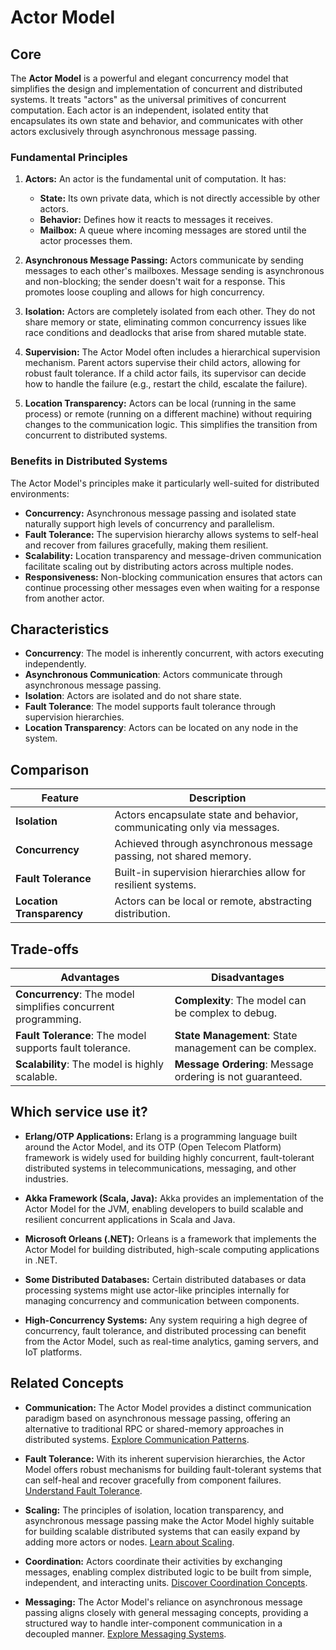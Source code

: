 # Actor Model

## Core

The **Actor Model** is a powerful and elegant concurrency model that simplifies the design and implementation of concurrent and distributed systems. It treats "actors" as the universal primitives of concurrent computation. Each actor is an independent, isolated entity that encapsulates its own state and behavior, and communicates with other actors exclusively through asynchronous message passing.

### Fundamental Principles

1.  **Actors:** An actor is the fundamental unit of computation. It has:
    *   **State:** Its own private data, which is not directly accessible by other actors.
    *   **Behavior:** Defines how it reacts to messages it receives.
    *   **Mailbox:** A queue where incoming messages are stored until the actor processes them.

2.  **Asynchronous Message Passing:** Actors communicate by sending messages to each other's mailboxes. Message sending is asynchronous and non-blocking; the sender doesn't wait for a response. This promotes loose coupling and allows for high concurrency.

3.  **Isolation:** Actors are completely isolated from each other. They do not share memory or state, eliminating common concurrency issues like race conditions and deadlocks that arise from shared mutable state.

4.  **Supervision:** The Actor Model often includes a hierarchical supervision mechanism. Parent actors supervise their child actors, allowing for robust fault tolerance. If a child actor fails, its supervisor can decide how to handle the failure (e.g., restart the child, escalate the failure).

5.  **Location Transparency:** Actors can be local (running in the same process) or remote (running on a different machine) without requiring changes to the communication logic. This simplifies the transition from concurrent to distributed systems.

### Benefits in Distributed Systems

The Actor Model's principles make it particularly well-suited for distributed environments:

-   **Concurrency:** Asynchronous message passing and isolated state naturally support high levels of concurrency and parallelism.
-   **Fault Tolerance:** The supervision hierarchy allows systems to self-heal and recover from failures gracefully, making them resilient.
-   **Scalability:** Location transparency and message-driven communication facilitate scaling out by distributing actors across multiple nodes.
-   **Responsiveness:** Non-blocking communication ensures that actors can continue processing other messages even when waiting for a response from another actor.

## Characteristics

- **Concurrency**: The model is inherently concurrent, with actors executing independently.
- **Asynchronous Communication**: Actors communicate through asynchronous message passing.
- **Isolation**: Actors are isolated and do not share state.
- **Fault Tolerance**: The model supports fault tolerance through supervision hierarchies.
- **Location Transparency**: Actors can be located on any node in the system.

## Comparison

| Feature | Description |
|---|---|
| **Isolation** | Actors encapsulate state and behavior, communicating only via messages. |
| **Concurrency** | Achieved through asynchronous message passing, not shared memory. |
| **Fault Tolerance** | Built-in supervision hierarchies allow for resilient systems. |
| **Location Transparency** | Actors can be local or remote, abstracting distribution. |

## Trade-offs

| Advantages | Disadvantages |
|---|---|
| **Concurrency**: The model simplifies concurrent programming. | **Complexity**: The model can be complex to debug. |
| **Fault Tolerance**: The model supports fault tolerance. | **State Management**: State management can be complex. |
| **Scalability**: The model is highly scalable. | **Message Ordering**: Message ordering is not guaranteed. |

## Which service use it?



-   **Erlang/OTP Applications:** Erlang is a programming language built around the Actor Model, and its OTP (Open Telecom Platform) framework is widely used for building highly concurrent, fault-tolerant distributed systems in telecommunications, messaging, and other industries.

-   **Akka Framework (Scala, Java):** Akka provides an implementation of the Actor Model for the JVM, enabling developers to build scalable and resilient concurrent applications in Scala and Java.

-   **Microsoft Orleans (.NET):** Orleans is a framework that implements the Actor Model for building distributed, high-scale computing applications in .NET.

-   **Some Distributed Databases:** Certain distributed databases or data processing systems might use actor-like principles internally for managing concurrency and communication between components.

-   **High-Concurrency Systems:** Any system requiring a high degree of concurrency, fault tolerance, and distributed processing can benefit from the Actor Model, such as real-time analytics, gaming servers, and IoT platforms.



## Related Concepts



-   **Communication:** The Actor Model provides a distinct communication paradigm based on asynchronous message passing, offering an alternative to traditional RPC or shared-memory approaches in distributed systems. [Explore Communication Patterns](../README.md).



-   **Fault Tolerance:** With its inherent supervision hierarchies, the Actor Model offers robust mechanisms for building fault-tolerant systems that can self-heal and recover gracefully from component failures. [Understand Fault Tolerance](../../fault-tolerance/README.md).



-   **Scaling:** The principles of isolation, location transparency, and asynchronous message passing make the Actor Model highly suitable for building scalable distributed systems that can easily expand by adding more actors or nodes. [Learn about Scaling](../../scaling/README.md).



-   **Coordination:** Actors coordinate their activities by exchanging messages, enabling complex distributed logic to be built from simple, independent, and interacting units. [Discover Coordination Concepts](../../coordination/README.md).



-   **Messaging:** The Actor Model's reliance on asynchronous message passing aligns closely with general messaging concepts, providing a structured way to handle inter-component communication in a decoupled manner. [Explore Messaging Systems](../../messaging/README.md).
